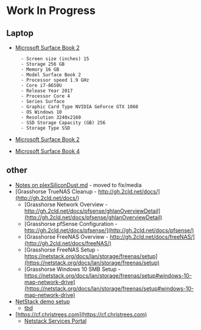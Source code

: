 # Work In Progress


## Laptop
- [Microsoft Surface Book 2](https://www.backmarket.com/en-us/p/microsoft-surface-book-2-15-inch-2017-core-i7-8650u-16-gb-ssd-256-gb/6fd2063d-7fb2-4b46-b7e8-c1777da28683#l=12)

        - Screen size (inches) 15
        - Storage 256 GB
        - Memory 16 GB
        - Model Surface Book 2
        - Processor speed 1.9 GHz
        - Core i7-8650U
        - Release Year 2017
        - Processor Core 4
        - Series Surface
        - Graphic Card Type NVIDIA GeForce GTX 1060
        - OS Windows 10
        - Resolution 3240x2160
        - SSD Storage Capacity (GB) 256
        - Storage Type SSD

- [Microsoft Surface Book 2](https://www.backmarket.com/en-us/p/microsoft-surface-book-2-13-core-i7-19-ghz-ssd-256-gb-8-gb/69916a54-15ef-44f8-9f8d-e3cbef0c43f5#l=11)

- [Microsoft Surface Book 4](https://www.microsoft.com/en-us/store/configure/Surface-Laptop-Studio/8SRDF62SWKPF?crosssellid=fbt-f5c&selectedColor=&preview=&previewModes=)

## other
- [Notes on plexSiliconDust.md](../fix/media/plexSiliconDust.md) - moved to fix/media
- [Grasshorse TrueNAS Cleanup - http://gh.2cld.net/docs/](http://gh.2cld.net/docs/)
    - [Grasshorse Network Overview - http://gh.2cld.net/docs/pfsense/ghlanOverviewDetail](http://gh.2cld.net/docs/pfsense/ghlanOverviewDetail)
    - [Grasshorse pfSense Configuration - http://gh.2cld.net/docs/pfsense/](http://gh.2cld.net/docs/pfsense/)
    - [Grasshorse FreeNAS Overview - http://gh.2cld.net/docs/freeNAS/](http://gh.2cld.net/docs/freeNAS/)
    - [Grasshorse FreeNAS Setup - https://netstack.org/docs/lan/storage/freenas/setup](https://netstack.org/docs/lan/storage/freenas/setup)
    - [Grasshorse Windows 10 SMB Setup - https://netstack.org/docs/lan/storage/freenas/setup#windows-10-map-network-drive](https://netstack.org/docs/lan/storage/freenas/setup#windows-10-map-network-drive)
- [NetStack demo setup](https://netstack.org/docs/)
    - [tbd]()
- [https://cf.christrees.com](https://cf.christrees.com)
    - [Netstack Services Portal](https://cf.christrees.com/ns/)
